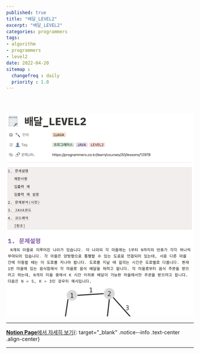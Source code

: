 ```yaml
---
published: true
title: "배달_LEVEL2"
excerpt: "배달_LEVEL2"
categories: programmers
tags: 
- algorithm
- programmers
- level2
date: 2022-04-20
sitemap :
  changefreq : daily
  priority : 1.0
---
```

<br/>
<br/>

![2022-04-20-010_01](/assets/postImg/2022-04-20-010_01.png)
  
---
[**Notion Page**에서 자세히 보기](https://pine-juice-8ba.notion.site/_LEVEL2-fc3d20156051428f8b506043a5a3a05f){: target="_blank" .notice--info .text-center .align-center}

---
